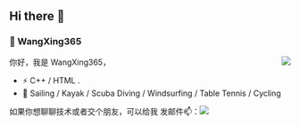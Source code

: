 ## Hi there 👋

### 🚀 WangXing365

<img align="right" src="https://github-readme-stats.vercel.app/api?username=WangXing365&show_icons=true&theme=default" />

你好，我是 WangXing365，
- ⚡ C++ / HTML .
- 🏃 Sailing / Kayak / Scuba Diving / Windsurfing / Table Tennis / Cycling

如果你想聊聊技术或者交个朋友，可以给我 发邮件📫：<a target="_blank" href="http://mail.qq.com/cgi-bin/qm_share?t=qm_mailme&email=QyQ2JjA3bSQsLCQvJgMlLDsuIiovbSAsLg" style="text-decoration:none;"><img src="http://rescdn.qqmail.com/zh_CN/htmledition/images/function/qm_open/ico_mailme_01.png"/></a>

<!--

Here are some ideas to get you started:

- 🔭 I’m currently working on ...
- 🌱 I’m currently learning ...
- 👯 I’m looking to collaborate on ...
- 🤔 I’m looking for help with ...
- 💬 Ask me about ...
- 📫 How to reach me: ...
- 😄 Pronouns: ...
- ⚡ Fun fact: ...
-->
